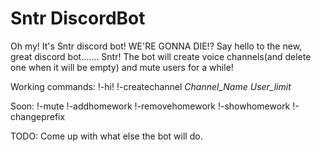 # Sntr DiscordBot
Oh my! It's Sntr discord bot! WE'RE GONNA DIE!?
Say hello to the new, great discord bot....... Sntr!
The bot will create voice channels(and delete one when it will be empty) and mute users for a while!

Working commands:
!-hi!
!-createchannel *Channel_Name* *User_limit*

Soon:
!-mute
!-addhomework !-removehomework !-showhomework
!-changeprefix

TODO: Come up with what else the bot will do.
